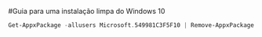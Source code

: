#Guia para uma instalação limpa do Windows 10


```powershell
Get-AppxPackage -allusers Microsoft.549981C3F5F10 | Remove-AppxPackage
```
